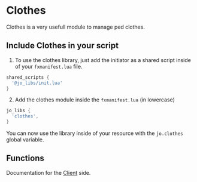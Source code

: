 # Clothes

Clothes is a very usefull module to manage ped clothes.

## Include Clothes in your script

1. To use the clothes library, just add the initiator as a shared script inside of your `fxmanifest.lua` file.
```lua
shared_scripts {
  '@jo_libs/init.lua'
}
```
2. Add the clothes module inside the `fxmanifest.lua` (in lowercase)
```lua
jo_libs {
  'clothes',
}
```
You can now use the library inside of your resource with the `jo.clothes` global variable.

## Functions

Documentation for the [Client](./client.md) side.  